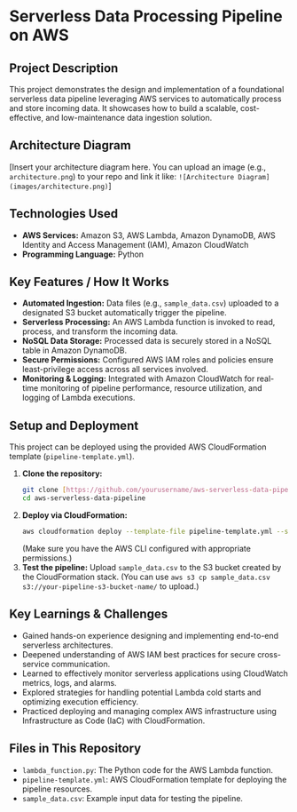 # Serverless Data Processing Pipeline on AWS

## Project Description
This project demonstrates the design and implementation of a foundational serverless data pipeline leveraging AWS services to automatically process and store incoming data. It showcases how to build a scalable, cost-effective, and low-maintenance data ingestion solution.

## Architecture Diagram
[Insert your architecture diagram here. You can upload an image (e.g., `architecture.png`) to your repo and link it like: `![Architecture Diagram](images/architecture.png)`]

## Technologies Used
- **AWS Services:** Amazon S3, AWS Lambda, Amazon DynamoDB, AWS Identity and Access Management (IAM), Amazon CloudWatch
- **Programming Language:** Python

## Key Features / How It Works
- **Automated Ingestion:** Data files (e.g., `sample_data.csv`) uploaded to a designated S3 bucket automatically trigger the pipeline.
- **Serverless Processing:** An AWS Lambda function is invoked to read, process, and transform the incoming data.
- **NoSQL Data Storage:** Processed data is securely stored in a NoSQL table in Amazon DynamoDB.
- **Secure Permissions:** Configured AWS IAM roles and policies ensure least-privilege access across all services involved.
- **Monitoring & Logging:** Integrated with Amazon CloudWatch for real-time monitoring of pipeline performance, resource utilization, and logging of Lambda executions.

## Setup and Deployment
This project can be deployed using the provided AWS CloudFormation template (`pipeline-template.yml`).

1.  **Clone the repository:**
    ```bash
    git clone [https://github.com/yourusername/aws-serverless-data-pipeline.git](https://github.com/yourusername/aws-serverless-data-pipeline.git)
    cd aws-serverless-data-pipeline
    ```
2.  **Deploy via CloudFormation:**
    ```bash
    aws cloudformation deploy --template-file pipeline-template.yml --stack-name DataPipelineDemo --capabilities CAPABILITY_IAM CAPABILITY_NAMED_IAM
    ```
    (Make sure you have the AWS CLI configured with appropriate permissions.)
3.  **Test the pipeline:** Upload `sample_data.csv` to the S3 bucket created by the CloudFormation stack.
    (You can use `aws s3 cp sample_data.csv s3://your-pipeline-s3-bucket-name/` to upload.)

## Key Learnings & Challenges
- Gained hands-on experience designing and implementing end-to-end serverless architectures.
- Deepened understanding of AWS IAM best practices for secure cross-service communication.
- Learned to effectively monitor serverless applications using CloudWatch metrics, logs, and alarms.
- Explored strategies for handling potential Lambda cold starts and optimizing execution efficiency.
- Practiced deploying and managing complex AWS infrastructure using Infrastructure as Code (IaC) with CloudFormation.

## Files in This Repository
- `lambda_function.py`: The Python code for the AWS Lambda function.
- `pipeline-template.yml`: AWS CloudFormation template for deploying the pipeline resources.
- `sample_data.csv`: Example input data for testing the pipeline.